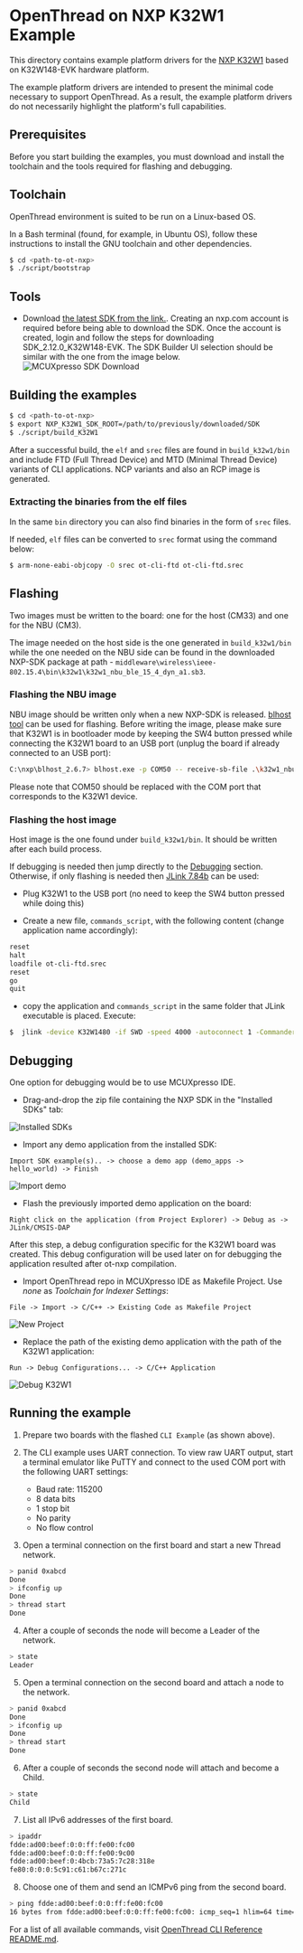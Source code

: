# OpenThread on NXP K32W1 Example

This directory contains example platform drivers for the [NXP K32W1][nxp_k32w1] based on K32W148-EVK hardware platform.

The example platform drivers are intended to present the minimal code necessary to support OpenThread. As a result, the example platform drivers do not necessarily highlight the platform's full capabilities.

[nxp_k32w1]: https://www.nxp.com/products/wireless/multiprotocol-mcus/tri-core-secure-and-ultra-low-power-mcu-for-matter-over-thread-and-bluetooth-le-5-3:K32W148

## Prerequisites

Before you start building the examples, you must download and install the toolchain and the tools required for flashing and debugging.

## Toolchain

OpenThread environment is suited to be run on a Linux-based OS.

In a Bash terminal (found, for example, in Ubuntu OS), follow these instructions to install the GNU toolchain and other dependencies.

```bash
$ cd <path-to-ot-nxp>
$ ./script/bootstrap
```

## Tools

- Download [the latest SDK from the link.](https://mcuxpresso.nxp.com/).
  Creating an nxp.com account is required before being able to download the
  SDK. Once the account is created, login and follow the steps for downloading
  SDK_2.12.0_K32W148-EVK. The SDK Builder UI selection should be similar with
  the one from the image below.
  ![MCUXpresso SDK Download](../../../doc/img/k32w1/mcux-sdk-download.jpg)

## Building the examples

```bash
$ cd <path-to-ot-nxp>
$ export NXP_K32W1_SDK_ROOT=/path/to/previously/downloaded/SDK
$ ./script/build_K32W1
```

After a successful build, the `elf` and `srec` files are found in `build_k32w1/bin` and include FTD (Full Thread Device) and MTD (Minimal Thread Device) variants of CLI applications.
NCP variants and also an RCP image is generated.

### Extracting the binaries from the elf files

In the same `bin` directory you can also find binaries in the form of `srec` files.

If needed, `elf` files can be converted to `srec` format using the command below:

```bash
$ arm-none-eabi-objcopy -O srec ot-cli-ftd ot-cli-ftd.srec
```

## Flashing

Two images must be written to the board: one for the host (CM33) and one for the NBU (CM3).

The image needed on the host side is the one generated in `build_k32w1/bin` while the one needed on the NBU side can be found in the downloaded NXP-SDK package at path - `middleware\wireless\ieee-802.15.4\bin\k32w1\k32w1_nbu_ble_15_4_dyn_a1.sb3`.

### Flashing the NBU image

NBU image should be written only when a new NXP-SDK is released. [blhost tool](https://cache.nxp.com/secured/assets/downloads/en/device-drivers/blhost_2.6.7.zip?fileExt=.zip) can be used for flashing. Before writing the image, please make sure that K32W1 is in bootloader mode by keeping the SW4 button pressed while connecting the K32W1 board to an USB port (unplug the board if already connected to an USB port):

```bash
C:\nxp\blhost_2.6.7> blhost.exe -p COM50 -- receive-sb-file .\k32w1_nbu_ble_15_4_dyn_a1.sb3
```

Please note that COM50 should be replaced with the COM port that corresponds to the K32W1 device.

### Flashing the host image

Host image is the one found under `build_k32w1/bin`. It should be written after each build process.

If debugging is needed then jump directly to the [Debugging](#debugging) section. Otherwise, if only flashing is needed then [JLink 7.84b](https://www.segger.com/downloads/jlink/) can be used:

- Plug K32W1 to the USB port (no need to keep the SW4 button pressed while doing this)

- Create a new file, `commands_script`, with the following content (change application name accordingly):

```bash
reset
halt
loadfile ot-cli-ftd.srec
reset
go
quit
```

- copy the application and `commands_script` in the same folder that JLink executable is placed. Execute:

```bash
$  jlink -device K32W1480 -if SWD -speed 4000 -autoconnect 1 -CommanderScript commands_script
```

<a name="#debugging"></a>

## Debugging

One option for debugging would be to use MCUXpresso IDE.

- Drag-and-drop the zip file containing the NXP SDK in the "Installed SDKs" tab:

![Installed SDKs](../../../doc/img/k32w1/installed_sdks.jpg)

- Import any demo application from the installed SDK:

```
Import SDK example(s).. -> choose a demo app (demo_apps -> hello_world) -> Finish
```

![Import demo](../../../doc/img/k32w1/import_demo.jpg)

- Flash the previously imported demo application on the board:

```
Right click on the application (from Project Explorer) -> Debug as -> JLink/CMSIS-DAP
```

After this step, a debug configuration specific for the K32W1 board was created. This debug configuration will
be used later on for debugging the application resulted after ot-nxp compilation.

- Import OpenThread repo in MCUXpresso IDE as Makefile Project. Use _none_ as
  _Toolchain for Indexer Settings_:

```
File -> Import -> C/C++ -> Existing Code as Makefile Project
```

![New Project](../../../doc/img/k32w1/new_project.jpg)

- Replace the path of the existing demo application with the path of the K32W1 application:

```
Run -> Debug Configurations... -> C/C++ Application
```

![Debug K32W1](../../../doc/img/k32w1/debug_k32w1.jpg)

## Running the example

1. Prepare two boards with the flashed `CLI Example` (as shown above).
2. The CLI example uses UART connection. To view raw UART output, start a terminal emulator like PuTTY and connect to the used COM port with the following UART settings:

   - Baud rate: 115200
   - 8 data bits
   - 1 stop bit
   - No parity
   - No flow control

3. Open a terminal connection on the first board and start a new Thread network.

```bash
> panid 0xabcd
Done
> ifconfig up
Done
> thread start
Done
```

4. After a couple of seconds the node will become a Leader of the network.

```bash
> state
Leader
```

5. Open a terminal connection on the second board and attach a node to the network.

```bash
> panid 0xabcd
Done
> ifconfig up
Done
> thread start
Done
```

6. After a couple of seconds the second node will attach and become a Child.

```bash
> state
Child
```

7. List all IPv6 addresses of the first board.

```bash
> ipaddr
fdde:ad00:beef:0:0:ff:fe00:fc00
fdde:ad00:beef:0:0:ff:fe00:9c00
fdde:ad00:beef:0:4bcb:73a5:7c28:318e
fe80:0:0:0:5c91:c61:b67c:271c
```

8. Choose one of them and send an ICMPv6 ping from the second board.

```bash
> ping fdde:ad00:beef:0:0:ff:fe00:fc00
16 bytes from fdde:ad00:beef:0:0:ff:fe00:fc00: icmp_seq=1 hlim=64 time=8ms
```

For a list of all available commands, visit [OpenThread CLI Reference README.md][cli].

[cli]: https://github.com/openthread/openthread/blob/main/src/cli/README.md
